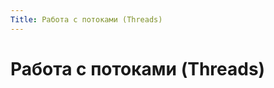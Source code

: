 ```yaml
---
Title: Работа с потоками (Threads)
---
```



Работа с потоками (Threads)
===========================

<!-- TOC -->
